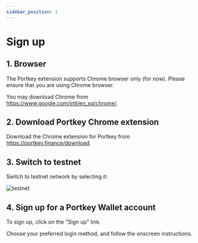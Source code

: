 ```yaml
---
sidebar_position: 1
---
```


# Sign up

## 1. Browser

The Portkey extension supports Chrome browser only (for now). Please ensure that you are using Chrome browser.

You may download Chrome from https://www.google.com/intl/en_sg/chrome/.

## 2. Download Portkey Chrome extension

Download the Chrome extension for Portkey from https://portkey.finance/download.

## 3. Switch to testnet

Switch to testnet network by selecting it:

![testnet](/img/portkey-switch-to-testnet.png)

## 4. Sign up for a Portkey Wallet account

To sign up, click on the "Sign up" link.

Choose your preferred login method, and follow the onscreen instructions.
